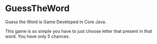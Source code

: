 # GuessTheWord
Guess the Word is Game Developed in Core Java.

This game is so simple you have to just choose letter that present in that word.
You have only 5 chances.
